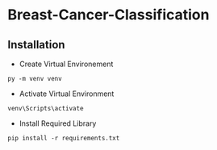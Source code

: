 # Breast-Cancer-Classification

## Installation

- Create Virtual Environement
```
py -m venv venv
```

- Activate Virtual Environment
```
venv\Scripts\activate
```

- Install Required Library
```
pip install -r requirements.txt
```
